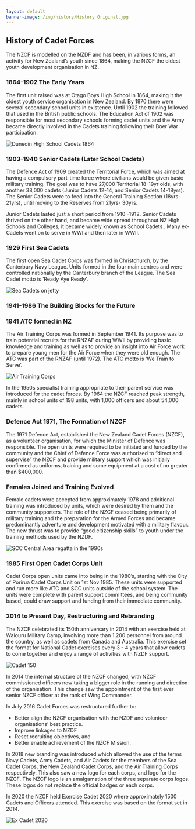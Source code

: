 ```yaml
---
layout: default
banner-image: /img/history/History Original.jpg
---
```


## History of Cadet Forces

The NZCF is modelled on the NZDF and has been, in various forms, an activity for New Zealand’s youth since 1864, making the NZCF the oldest youth development organisation in NZ. 

### 1864-1902 The Early Years
The first unit raised was at Otago Boys High School in 1864, making it the oldest youth service organisation in New Zealand. By 1870 there were several secondary school units in existence. Until 1902 the training followed that used in the British public schools. The Education Act of 1902 was responsible for most secondary schools forming cadet units and the Army became directly involved in the Cadets training following their Boer War participation.

![Dunedin High School Cadets 1864](img/history/1864.jpg)

### 1903-1940 Senior Cadets (Later School Cadets)
The Defence Act of 1909 created the Territorial Force, which was aimed at having a compulsory part-time force where civilians would be given basic military training. The goal was to have 27,000 Territorial 18-19yr olds, with another 38,000 cadets (Junior Cadets 12-14, and Senior Cadets 14-18yrs). The Senior Cadets were to feed into the General Training Section (18yrs-21yrs), until moving to the Reserves from 21yrs- 30yrs.

Junior Cadets lasted just a short period from 1910 -1912. Senior Cadets thrived on the other hand, and became wide spread throughout NZ High Schools and Colleges, it became widely known as School Cadets . Many ex-Cadets went on to serve in WWI and then later in WWII. 

### 1929 First Sea Cadets
The first open Sea Cadet Corps was formed in Christchurch, by the Canterbury Navy League. Units formed in the four main centres and were controlled nationally by the Canterbury branch of the League. The Sea Cadet motto is ‘Ready Aye Ready’.

![Sea Cadets on jetty](img/history/Sea-Cadets.jpg)

### 1941-1986 The Building Blocks for the Future

### 1941 ATC formed in NZ
The Air Training Corps was formed in September 1941. Its purpose was to train potential recruits for the RNZAF during WWII by providing basic knowledge and training as well as to provide an insight into Air Force work to prepare young men for the Air Force when they were old enough. The ATC was part of the RNZAF (until 1972). The ATC motto is ‘We Train to Serve’.

![Air Training Corps](img/history/1941.jpg)

In the 1950s specialist training appropriate to their parent service was introduced for the cadet forces. By 1964 the NZCF reached peak strength, mainly in school units of 198 units, with 1,000 officers and about 54,000 cadets.

### Defence Act 1971, The Formation of NZCF
The 1971 Defence Act, established the New Zealand Cadet Forces (NZCF), as a volunteer organisation, for which the Minister of Defence was responsible. The open units were required to be initiated and funded by the community and the Chief of Defence Force was authorised to “direct and supervise” the NZCF and provide military support which was initially confirmed as uniforms, training and some equipment at a cost of no greater than $400,000.

### Females Joined and Training Evolved
Female cadets were accepted from approximately 1978 and additional training was introduced by units, which were desired by them and the community supporters. The role of the NZCF ceased being primarily of military training and the preparation for the Armed Forces and became predominantly adventure and development motivated with a military flavour. The new thrust was to provide “good citizenship skills” to youth under the training methods used by the NZDF. 

![SCC Central Area regatta in the 1990s](img/history/central-area-regatta-90s.jpg)

### 1985 First Open Cadet Corps Unit
Cadet Corps open units came into being in the 1980’s, starting with the City of Porirua Cadet Corps Unit on 1st Nov 1985. These units were supported and run more like ATC and SCC units outside of the school system. The units were complete with parent support committees, and being community based, could draw support and funding from their immediate community.

### 2014 to Present Day, Restructuring and Rebranding
The NZCF celebrated its 150th anniversary in 2014 with an exercise held at Waiouru Military Camp, involving more than 1,200 personnel from around the country, as well as cadets from Canada and Australia. This exercise set the format for National Cadet exercises every 3 - 4 years that allow cadets to come together and enjoy a range of activities with NZDF support.

![Cadet 150](img/history/2014.jpg)

In 2014 the internal structure of the NZCF changed, with NZCF commissioned officers now taking a bigger role in the running and direction of the organisation. This change saw the appointment of the first ever senior NZCF officer at the rank of Wing Commander.

In July 2016 Cadet Forces was restructured further to:
- Better align the NZCF organisation with the NZDF and volunteer organisations’ best practice.
- Improve linkages to NZDF
- Reset recruiting objectives, and
- Better enable achievement of the NZCF Mission.

In 2018 new branding was introduced which allowed the use of the terms Navy Cadets, Army Cadets, and Air Cadets for the members of the Sea Cadet Corps, the New Zealand Cadet Corps, and the Air Training Corps respectively. This also saw a new logo for each corps, and logo for the NZCF. The NZCF logo is an amalgamation of the three separate corps logos. These logos do not replace the official badges or each corps. 

In 2020 the NZCF held Exercise Cadet 2020 where approximately 1500 Cadets and Officers attended. This exercise was based on the format set in 2014. 

![Ex Cadet 2020](img/history/2020.JPG)